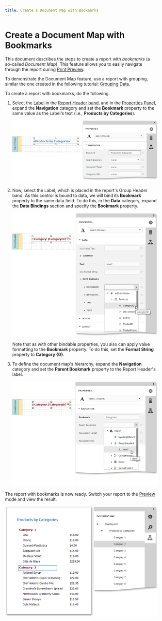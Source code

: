 ```yaml
---
title: Create a Document Map with Bookmarks
---
```

# Create a Document Map with Bookmarks
This document describes the steps to create a report with _bookmarks_ (a so-called _Document Map_). This feature allows you to easily navigate through the report during [Print Preview](../../document-preview.md).

To demonstrate the Document Map feature, use a report with grouping, similar the one created in the following tutorial: [Grouping Data](../shaping-data/grouping-data.md).

To create a report with bookmarks, do the following.
1. Select the [Label](../../report-elements/report-controls.md) in the [Report Header band](../../report-elements/report-bands.md), and in the [Properties Panel](../../interface-elements/properties-panel.md), expand the **Navigation** category and set the **Bookmark** property to the same value as the Label's text (i.e., **Products by Categories**).
	
	![eud-add-bookmarks-0](../../../../images/img119889.png)
2. Now, select the Label, which is placed in the report's Group Header band. As this control is bound to data, we will bind its **Bookmark** property to the same data field. To do this, in the **Data** category, expand the **Data Bindings** section and specify the **Bookmark** property.
	
	![eud-add-bookmarks-1](../../../../images/img119890.png)
	
	Note that as with other bindable properties, you also can apply value formatting to the **Bookmark** property. To do this, set the **Format String** property to **Category {0}**.
3. To define the document map's hierarchy, expand the **Navigation** category and set the **Parent Bookmark** property to the Report Header's label.
	
	![eud-add-bookmarks-2](../../../../images/img119891.png)

The report with bookmarks is now ready. Switch your report to the [Preview](../../document-preview.md) mode and view the result.

![eud-add-bookmarks-3](../../../../images/img119892.png)